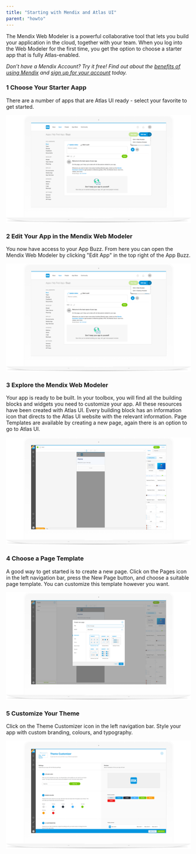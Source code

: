 ```yaml
---
title: "Starting with Mendix and Atlas UI"
parent: "howto"
---
```


The Mendix Web Modeler is a powerful collaborative tool that lets you build your application in the cloud, together with your team. When you log into the Web Modeler for the first time, you get the option to choose a starter app that is fully Atlas-enabled.

*Don’t have a Mendix Account? Try it free! Find out about the [benefits of using Mendix](https://www.mendix.com) and [sign up for your account](https://www.mendix.com/try) today.*

### 1 Choose Your Starter Aapp
There are a number of apps that are Atlas UI ready - select your favorite to get started.

![Image of Mendix Atlas UI](attachments/howto/start_choose_your_starter_app.png)

### 2 Edit Your App in the Mendix Web Modeler
You now have access to your App Buzz. From here you can open the Mendix Web Modeler by clicking "Edit App" in the top right of the App Buzz.

![Image of Mendix Atlas UI](attachments/howto/start_edit_your_app.png)

### 3 Explore the Mendix Web Modeler
Your app is ready to be built. In your toolbox, you will find all the building blocks and widgets you need to customize your app. All these resources have been created with Atlas UI. Every building block has an information icon that directs to the Atlas UI website with the relevant information. Page Templates are available by creating a new page, again there is an option to go to Atlas UI.

![Image of Mendix Atlas UI](attachments/howto/start_explore_the_mendix_wm.png)

### 4 Choose a Page Template
A good way to get started is to create a new page. Click on the Pages icon in the left navigation bar, press the New Page button, and choose a suitable page template. You can customize this template however you want.

![Image of Mendix Atlas UI](attachments/howto/start_choose_a_page_template.png)

### 5 Customize Your Theme
Click on the Theme Customizer icon in the left navigation bar. Style your app with custom branding, colours, and typography.

![Image of Mendix Atlas UI](attachments/howto/start_customize_your_theme.png)
